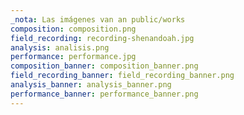 ```yaml
---
_nota: Las imágenes van an public/works
composition: composition.png
field_recording: recording-shenandoah.jpg
analysis: analisis.png
performance: performance.jpg
composition_banner: composition_banner.png
field_recording_banner: field_recording_banner.png
analysis_banner: analysis_banner.png
performance_banner: performance_banner.png
---
```

